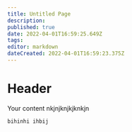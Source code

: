 ```yaml
---
title: Untitled Page
description: 
published: true
date: 2022-04-01T16:59:25.649Z
tags: 
editor: markdown
dateCreated: 2022-04-01T16:59:23.375Z
---
```


# Header
Your content nkjnjknjkjknkjn


`bihinhi ihbij 
`